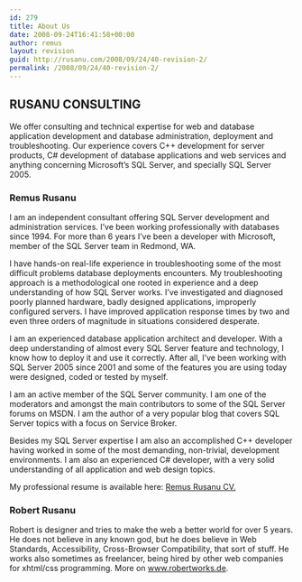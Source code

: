 ```yaml
---
id: 279
title: About Us
date: 2008-09-24T16:41:58+00:00
author: remus
layout: revision
guid: http://rusanu.com/2008/09/24/40-revision-2/
permalink: /2008/09/24/40-revision-2/
---
```

## RUSANU CONSULTING

We offer consulting and technical expertise for web and database application development and database administration, deployment and troubleshooting. Our experience covers C++ development for server products, C# development of database applications and web services and anything concerning Microsoft&#8217;s SQL Server, and specially SQL Server 2005.

### Remus Rusanu

I am an independent consultant offering SQL Server development and administration services. I&#8217;ve been working professionally with databases since 1994. For more than 6 years I&#8217;ve been a developer with Microsoft, member of the SQL Server team in Redmond, WA.

I have hands-on real-life experience in troubleshooting some of the most difficult problems database deployments encounters. My troubleshooting approach is a methodological one rooted in experience and a deep understanding of how SQL Server works. I&#8217;ve investigated and diagnosed poorly planned hardware, badly designed applications, improperly configured servers. I have improved application response times by two and even three orders of magnitude in situations considered desperate.

I am an experienced database application architect and developer. With a deep understanding of almost every SQL Server feature and technology, I know how to deploy it and use it correctly. After all, I&#8217;ve been working with SQL Server 2005 since 2001 and some of the features you are using today were designed, coded or tested by myself.

I am an active member of the SQL Server community. I am one of the moderators and amongst the main contributors to some of the SQL Server forums on MSDN. I am the author of a very popular blog that covers SQL Server topics with a focus on Service Broker.

Besides my SQL Server expertise I am also an accomplished C++ developer having worked in some of the most demanding, non-trivial, development environments. I am also an experienced C# developer, with a very solid understanding of all application and web design topics.

My professional resume is available here: <a href="http://test.rusanu.com/wp-content/uploads/2007/11/remus-rusanu-cv.pdf" target="_blank" title="Remus Rusanu CV">Remus Rusanu CV.</a>

### Robert Rusanu

Robert is designer and tries to make the web a better world for over 5 years. He does not believe in any known god, but he does believe in Web Standards, Accessibility, Cross-Browser Compatibility, that sort of stuff. He works also sometimes as freelancer, being hired by other web companies for xhtml/css programming. More on <a href="http://www.robertworks.de" target="_blank">www.robertworks.de</a>.
